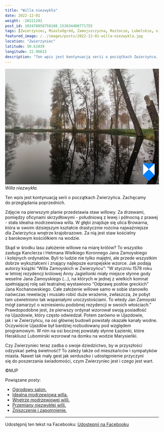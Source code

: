 ```yaml
---
title: "Willa niezwykła"
date: 2022-12-01
weight: -20221201
post_id: 103478058758108_153034400771755
tags: [Zwierzyniec, MiastoOgród, Zamojszczyzna, Roztocze, Lubelskie, villarestituta, turystyka, dziedzictwo, zabytki, krajobrazy]
featured_image: /../images/posts/2022-12-01-willa-niezwykla.jpg
location: "Zwierzyniec"
latitude: 50.61039
longitude: 22.96615
description: "Ten wpis jest kontynuacją serii o początkach Zwierzyńca. Zachęcamy do przeglądania poprzednich...."
---
```


![Willa niezwykła.](/images/posts/2022-12-01-willa-niezwykla.jpg)
*Willa niezwykła.*

Ten wpis jest kontynuacją serii o początkach Zwierzyńca. Zachęcamy do przeglądania poprzednich.

Zdjęcie na pierwszym planie przedstawia staw willowy. Za drzewami, pomiędzy oficynami skrzydłowymi - południową z lewej i północną z prawej - stała idealna modrzewiowa willa.
W głębi znajduje się ulica Browarna, która w swoim dzisiejszym kształcie drastycznie rozcina najważniejsze dla Zwierzyńca wnętrze krajobrazowe. Za nią jest staw kościelny z barokowym kościółkiem na wodzie.

Skąd w środku lasu założenie willowe na miarę królów?
To wszystko zasługa Kanclerza i  Hetmana Wielkiego Koronnego Jana Zamoyskiego i kolejnych ordynatów. Byli to ludzie nie tylko majętni, ale przede wszystkim dobrze wykształceni i znający najlepsze europejskie wzorce.
Jak podają autorzy książki “Willa Zamoyskich w Zwierzyńcu”:
“W styczniu 1578 roku w letniej rezydencji królowej Anny Jagiellonki miały miejsce słynne gody weselne Jana Zamoyskiego (...), na których w jednej z wielkich komnat spełniającej rolę sali teatralnej wystawiono “Odprawę posłów greckich” Jana Kochanowskiego. Całe założenie willowe samo w sobie stanowiło naówczas rewelację i musiało robić duże wrażenie, zwłaszcza, że pobyt tam uświetniono tak wspaniałymi uroczystościami. To wtedy Jan Zamoyski mógł zamarzyć o wzniesieniu podobnej rezydencji w swoich włościach.”
Prawdopodobne jest, że pierwszy ordynat wzorował swoją posiadłość na Ujazdowie, który często odwiedzał. Potem zarówno w Ujazdowie, jak i w Zwierzyńcu, na osi głównej budowli powstały okazałe kanały wodne. Oczywiście Ujazdów był bardziej rozbudowany pod względem programowym. W nim na osi bocznej powstały słynne Łazienki, które Herakliusz Lubomirski wzorował na domku na wodzie Marysieńki.

Czy Zwierzyniec teraz zadba o swoje dziedzictwo, by w przyszłości odzyskać pełną świetność?
To zależy także od mieszkańców i sympatyków miasta.
Nawet tak mały gest jak serduszko i udostępnienie przyczyni się do poszerzania świadomości, czym Zwierzyniec jest i czego jest wart.



©MJP

Powiązane posty:
- [Ogrodowy salon.](/posts/Ogrodowy-salon)
- [Idealna modrzewiowa willa.](/posts/Idealna-modrzewiowa-willa)
- [Wnętrze modrzewiowej willi.](/posts/Wnetrze-modrzewiowej-willi)
- [Przemiany niezwykłej willi.](/posts/Przemiany-niezwyklej-willi)
- [Zniszczenie i zapomnienie.](/posts/Zniszczenie-i-zapomnienie)


---

Udostępnij ten tekst na Facebooku:
[Udostępnij na Facebooku](https://www.facebook.com/sharer/sharer.php?u=https://stowarzyszeniewachniewskiej.pl/posts/Willa-niezwykla)

<script type="application/ld+json">
{
  "@context": "https://schema.org",
  "@type": "BlogPosting",
  "headline": "Willa niezwykła.",
  "datePublished": "2022-12-01",
  "dateModified": "2022-12-01",
  "author": {
    "@type": "Person",
    "name": "Michał Jan Patyk"
  },
  "publisher": {
    "@type": "Organization",
    "name": "Stowarzyszenie im. Aleksandry Wachniewskiej",
    "logo": {
      "@type": "ImageObject",
      "url": "https://stowarzyszeniewachniewskiej.pl/images/logo/logo.svg"
    }
  },
  "mainEntityOfPage": {
    "@type": "WebPage",
    "@id": "https://stowarzyszeniewachniewskiej.pl/posts/Willa-niezwykla"
  },
  "image": {
    "@type": "ImageObject",
    "url": "https://stowarzyszeniewachniewskiej.pl/images/posts/2022-12-01-willa-niezwykla.jpg"
  },
  "articleSection": "Dziedzictwo Kulturowe i Zabytki",
  "keywords": "Zwierzyniec, MiastoOgród, Zamojszczyzna, Roztocze, Lubelskie, villarestituta, turystyka, dziedzictwo, zabytki, krajobrazy",
  "wordCount": 277,
  "articleBody": "Ten wpis jest kontynuacją serii o początkach Zwierzyńca. Zachęcamy do przeglądania poprzednich.\n\nZdjęcie na pierwszym planie przedstawia staw willowy. Za drzewami, pomiędzy oficynami skrzydłowymi - południową z lewej i północną z prawej - stała idealna modrzewiowa willa.\nW głębi znajduje się ulica Browarna, która w swoim dzisiejszym kształcie drastycznie rozcina najważniejsze dla Zwierzyńca wnętrze krajobrazowe. Za nią jest staw kościelny z barokowym kościółkiem na wodzie.\n\nSkąd w środku lasu założenie willowe na miarę królów?\nTo wszystko zasługa Kanclerza i  Hetmana Wielkiego Koronnego Jana Zamoyskiego i kolejnych ordynatów. Byli to ludzie nie tylko majętni, ale przede wszystkim dobrze wykształceni i znający najlepsze europejskie wzorce.\nJak podają autorzy książki “Willa Zamoyskich w Zwierzyńcu”:\n“W styczniu 1578 roku w letniej rezydencji królowej Anny Jagiellonki miały miejsce słynne gody weselne Jana Zamoyskiego (...), na których w jednej z wielkich komnat spełniającej rolę sali teatralnej wystawiono “Odprawę posłów greckich” Jana Kochanowskiego. Całe założenie willowe samo w sobie stanowiło naówczas rewelację i musiało robić duże wrażenie, zwłaszcza, że pobyt tam uświetniono tak wspaniałymi uroczystościami. To wtedy Jan Zamoyski mógł zamarzyć o wzniesieniu podobnej rezydencji w swoich włościach.”\nPrawdopodobne jest, że pierwszy ordynat wzorował swoją posiadłość na Ujazdowie, który często odwiedzał. Potem zarówno w Ujazdowie, jak i w Zwierzyńcu, na osi głównej budowli powstały okazałe kanały wodne. Oczywiście Ujazdów był bardziej rozbudowany pod względem programowym. W nim na osi bocznej powstały słynne Łazienki, które Herakliusz Lubomirski wzorował na domku na wodzie Marysieńki.\n\nCzy Zwierzyniec teraz zadba o swoje dziedzictwo, by w przyszłości odzyskać pełną świetność?\nTo zależy także od mieszkańców i sympatyków miasta. \nNawet tak mały gest jak serduszko i udostępnienie przyczyni się do poszerzania świadomości, czym Zwierzyniec jest i czego jest wart.\n \n         \n\n©MJP",
  "description": "Odkryj piękno Zwierzyńca i jego zabytki.",
  "copyrightHolder": {
    "@type": "Person",
    "name": "Michał Jan Patyk"
  }
}
</script>
<script type="application/ld+json">
{
  "@context": "https://schema.org",
  "@type": "BreadcrumbList",
  "itemListElement": [
    {
      "@type": "ListItem",
      "position": 1,
      "name": "Home",
      "item": "https://stowarzyszeniewachniewskiej.pl"
    },
    {
      "@type": "ListItem",
      "position": 2,
      "name": "posts",
      "item": "https://stowarzyszeniewachniewskiej.pl/posts"
    },
    {
      "@type": "ListItem",
      "position": 3,
      "name": "Willa niezwykła.",
      "item": "https://stowarzyszeniewachniewskiej.pl/posts/Willa-niezwykla"
    }
  ]
}
</script>
